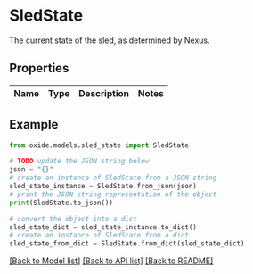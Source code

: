 # SledState

The current state of the sled, as determined by Nexus.

## Properties

Name | Type | Description | Notes
------------ | ------------- | ------------- | -------------

## Example

```python
from oxide.models.sled_state import SledState

# TODO update the JSON string below
json = "{}"
# create an instance of SledState from a JSON string
sled_state_instance = SledState.from_json(json)
# print the JSON string representation of the object
print(SledState.to_json())

# convert the object into a dict
sled_state_dict = sled_state_instance.to_dict()
# create an instance of SledState from a dict
sled_state_from_dict = SledState.from_dict(sled_state_dict)
```
[[Back to Model list]](../README.md#documentation-for-models) [[Back to API list]](../README.md#documentation-for-api-endpoints) [[Back to README]](../README.md)


